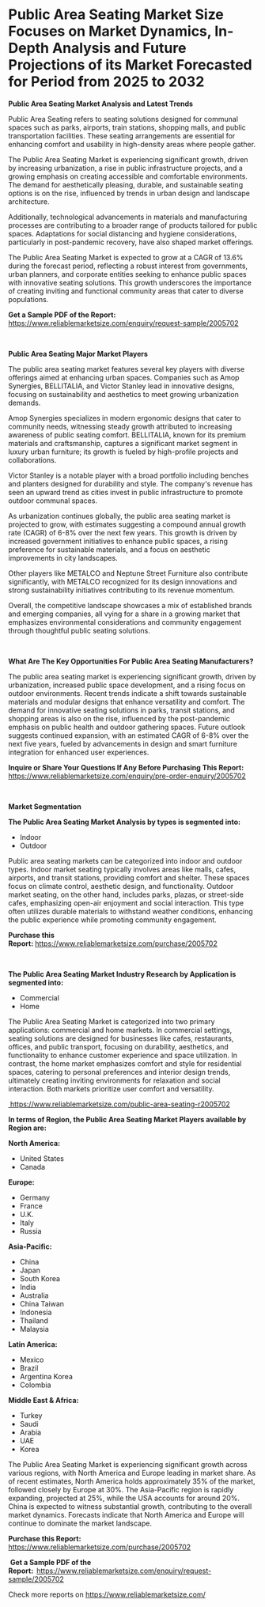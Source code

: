 <p><h1>Public Area Seating Market Size Focuses on Market Dynamics, In-Depth Analysis and Future Projections of its Market Forecasted for Period from 2025 to 2032</h1></p><p><strong>Public Area Seating Market Analysis and Latest Trends</strong></p>
<p><p>Public Area Seating refers to seating solutions designed for communal spaces such as parks, airports, train stations, shopping malls, and public transportation facilities. These seating arrangements are essential for enhancing comfort and usability in high-density areas where people gather. </p><p>The Public Area Seating Market is experiencing significant growth, driven by increasing urbanization, a rise in public infrastructure projects, and a growing emphasis on creating accessible and comfortable environments. The demand for aesthetically pleasing, durable, and sustainable seating options is on the rise, influenced by trends in urban design and landscape architecture. </p><p>Additionally, technological advancements in materials and manufacturing processes are contributing to a broader range of products tailored for public spaces. Adaptations for social distancing and hygiene considerations, particularly in post-pandemic recovery, have also shaped market offerings. </p><p>The Public Area Seating Market is expected to grow at a CAGR of 13.6% during the forecast period, reflecting a robust interest from governments, urban planners, and corporate entities seeking to enhance public spaces with innovative seating solutions. This growth underscores the importance of creating inviting and functional community areas that cater to diverse populations.</p></p>
<p><strong>Get a Sample PDF of the Report:&nbsp;</strong> <a href="https://www.reliablemarketsize.com/enquiry/request-sample/2005702?utm_campaign=1133&utm_medium=2&utm_source=Github&utm_content=ia&utm_term=09022025&utm_id=public-area-seating">https://www.reliablemarketsize.com/enquiry/request-sample/2005702</a></p>
<p>&nbsp;</p>
<p><strong>Public Area Seating Major Market Players</strong></p>
<p><p>The public area seating market features several key players with diverse offerings aimed at enhancing urban spaces. Companies such as Amop Synergies, BELLITALIA, and Victor Stanley lead in innovative designs, focusing on sustainability and aesthetics to meet growing urbanization demands.</p><p>Amop Synergies specializes in modern ergonomic designs that cater to community needs, witnessing steady growth attributed to increasing awareness of public seating comfort. BELLITALIA, known for its premium materials and craftsmanship, captures a significant market segment in luxury urban furniture; its growth is fueled by high-profile projects and collaborations.</p><p>Victor Stanley is a notable player with a broad portfolio including benches and planters designed for durability and style. The company's revenue has seen an upward trend as cities invest in public infrastructure to promote outdoor communal spaces.</p><p>As urbanization continues globally, the public area seating market is projected to grow, with estimates suggesting a compound annual growth rate (CAGR) of 6-8% over the next few years. This growth is driven by increased government initiatives to enhance public spaces, a rising preference for sustainable materials, and a focus on aesthetic improvements in city landscapes.</p><p>Other players like METALCO and Neptune Street Furniture also contribute significantly, with METALCO recognized for its design innovations and strong sustainability initiatives contributing to its revenue momentum.</p><p>Overall, the competitive landscape showcases a mix of established brands and emerging companies, all vying for a share in a growing market that emphasizes environmental considerations and community engagement through thoughtful public seating solutions.</p></p>
<p>&nbsp;</p>
<p><strong>What Are The Key Opportunities For Public Area Seating Manufacturers?</strong></p>
<p><p>The public area seating market is experiencing significant growth, driven by urbanization, increased public space development, and a rising focus on outdoor environments. Recent trends indicate a shift towards sustainable materials and modular designs that enhance versatility and comfort. The demand for innovative seating solutions in parks, transit stations, and shopping areas is also on the rise, influenced by the post-pandemic emphasis on public health and outdoor gathering spaces. Future outlook suggests continued expansion, with an estimated CAGR of 6-8% over the next five years, fueled by advancements in design and smart furniture integration for enhanced user experiences.</p></p>
<p><strong>Inquire or Share Your Questions If Any Before Purchasing This Report:</strong> <a href="https://www.reliablemarketsize.com/enquiry/pre-order-enquiry/2005702?utm_campaign=1133&utm_medium=2&utm_source=Github&utm_content=ia&utm_term=09022025&utm_id=public-area-seating">https://www.reliablemarketsize.com/enquiry/pre-order-enquiry/2005702</a></p>
<p>&nbsp;</p>
<p><strong>Market Segmentation</strong></p>
<p><strong>The Public Area Seating Market Analysis by types is segmented into:</strong></p>
<p><ul><li>Indoor</li><li>Outdoor</li></ul></p>
<p><p>Public area seating markets can be categorized into indoor and outdoor types. Indoor market seating typically involves areas like malls, cafes, airports, and transit stations, providing comfort and shelter. These spaces focus on climate control, aesthetic design, and functionality. Outdoor market seating, on the other hand, includes parks, plazas, or street-side cafes, emphasizing open-air enjoyment and social interaction. This type often utilizes durable materials to withstand weather conditions, enhancing the public experience while promoting community engagement.</p></p>
<p><strong>Purchase this Report:&nbsp;</strong><a href="https://www.reliablemarketsize.com/purchase/2005702?utm_campaign=1133&utm_medium=2&utm_source=Github&utm_content=ia&utm_term=09022025&utm_id=public-area-seating">https://www.reliablemarketsize.com/purchase/2005702</a></p>
<p>&nbsp;</p>
<p><strong>The Public Area Seating Market Industry Research by Application is segmented into:</strong></p>
<p><ul><li>Commercial</li><li>Home</li></ul></p>
<p><p>The Public Area Seating Market is categorized into two primary applications: commercial and home markets. In commercial settings, seating solutions are designed for businesses like cafes, restaurants, offices, and public transport, focusing on durability, aesthetics, and functionality to enhance customer experience and space utilization. In contrast, the home market emphasizes comfort and style for residential spaces, catering to personal preferences and interior design trends, ultimately creating inviting environments for relaxation and social interaction. Both markets prioritize user comfort and versatility.</p></p>
<p><a href="https://www.reliablemarketsize.com/public-area-seating-r2005702?utm_campaign=1133&utm_medium=2&utm_source=Github&utm_content=ia&utm_term=09022025&utm_id=public-area-seating">&nbsp;https://www.reliablemarketsize.com/public-area-seating-r2005702</a></p>
<p><strong>In terms of Region, the Public Area Seating Market Players available by Region are:</strong></p>
<p>
    <p> <strong> North America: </strong>
        <ul>
            <li>United States</li>
            <li>Canada</li>
        </ul>
        </p> 
    <p> <strong> Europe: </strong>
        <ul>
            <li>Germany</li>
            <li>France</li>
            <li>U.K.</li>
            <li>Italy</li>
            <li>Russia</li>
        </ul>
        </p> 
    <p> <strong> Asia-Pacific: </strong>
        <ul>
            <li>China</li>
            <li>Japan</li>
            <li>South Korea</li>
            <li>India</li>
            <li>Australia</li>
            <li>China Taiwan</li>
            <li>Indonesia</li>
            <li>Thailand</li>
            <li>Malaysia</li>
        </ul>
        </p> 
    <p> <strong> Latin America: </strong>
        <ul>
            <li>Mexico</li>
            <li>Brazil</li>
            <li>Argentina Korea</li>
            <li>Colombia</li>
        </ul>
        </p> 
    <p> <strong> Middle East & Africa: </strong>
        <ul>
            <li>Turkey</li>
            <li>Saudi</li>
            <li>Arabia</li>
            <li>UAE</li>
            <li>Korea</li>
        </ul>
    </p>
    </p>
<p><p>The Public Area Seating Market is experiencing significant growth across various regions, with North America and Europe leading in market share. As of recent estimates, North America holds approximately 35% of the market, followed closely by Europe at 30%. The Asia-Pacific region is rapidly expanding, projected at 25%, while the USA accounts for around 20%. China is expected to witness substantial growth, contributing to the overall market dynamics. Forecasts indicate that North America and Europe will continue to dominate the market landscape.</p></p>
<p><strong>Purchase this Report: </strong><a href="https://www.reliablemarketsize.com/purchase/2005702?utm_campaign=1133&utm_medium=2&utm_source=Github&utm_content=ia&utm_term=09022025&utm_id=public-area-seating">https://www.reliablemarketsize.com/purchase/2005702</a></p>
<p>&nbsp;<strong>Get a Sample PDF of the Report:&nbsp;&nbsp;</strong><a href="https://www.reliablemarketsize.com/enquiry/request-sample/2005702?utm_campaign=1133&utm_medium=2&utm_source=Github&utm_content=ia&utm_term=09022025&utm_id=public-area-seating">https://www.reliablemarketsize.com/enquiry/request-sample/2005702</a></p>
<p><strong></strong></p>
<p>Check more reports on <a href="https://www.reliablemarketsize.com/?utm_campaign=1133&utm_medium=2&utm_source=Github&utm_content=ia&utm_term=09022025&utm_id=public-area-seating">https://www.reliablemarketsize.com/</a></p>